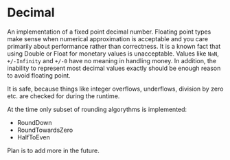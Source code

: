 # Decimal

An implementation of a fixed point decimal number. Floating point types make sense when numerical approximation is acceptable and you care primarily about performance rather than correctness. It is a known fact that using Double or Float for monetary values is unacceptable.
Values like `NaN`, `+/-Infinity` and `+/-0` have no meaning in handling money. In addition, the inability to represent most decimal values exactly should be enough reason to avoid floating point.

It is safe, because things like integer overflows, underflows, division by zero etc. are checked for during the runtime.

At the time only subset of rounding algorythms is implemented:

- RoundDown
- RoundTowardsZero
- HalfToEven

Plan is to add more in the future.

